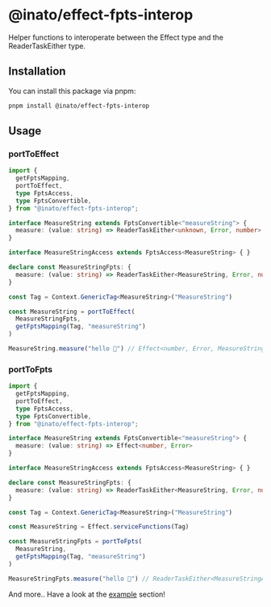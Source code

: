 # @inato/effect-fpts-interop

Helper functions to interoperate between the Effect type and the ReaderTaskEither type.

## Installation

You can install this package via pnpm:

```bash
pnpm install @inato/effect-fpts-interop
```

## Usage

### portToEffect
```ts
import {
  getFptsMapping,
  portToEffect,
  type FptsAccess,
  type FptsConvertible,
} from "@inato/effect-fpts-interop";

interface MeasureString extends FptsConvertible<"measureString"> {
  measure: (value: string) => ReaderTaskEither<unknown, Error, number>
}

interface MeasureStringAccess extends FptsAccess<MeasureString> { }

declare const MeasureStringFpts: {
  measure: (value: string) => ReaderTaskEither<MeasureString, Error, number>
}

const Tag = Context.GenericTag<MeasureString>("MeasureString")

const MeasureString = portToEffect(
  MeasureStringFpts, 
  getFptsMapping(Tag, "measureString")
)

MeasureString.measure("hello 👋") // Effect<number, Error, MeasureString>
```

### portToFpts
```ts
import {
  getFptsMapping,
  portToEffect,
  type FptsAccess,
  type FptsConvertible,
} from "@inato/effect-fpts-interop";

interface MeasureString extends FptsConvertible<"measureString"> {
  measure: (value: string) => Effect<number, Error>
}

interface MeasureStringAccess extends FptsAccess<MeasureString> { }

declare const MeasureStringFpts: {
  measure: (value: string) => ReaderTaskEither<MeasureString, Error, number>
}

const Tag = Context.GenericTag<MeasureString>("MeasureString")

const MeasureString = Effect.serviceFunctions(Tag)

const MeasureStringFpts = portToFpts(
  MeasureString, 
  getFptsMapping(Tag, "measureString")
)

MeasureStringFpts.measure("hello 👋") // ReaderTaskEither<MeasureStringAccess, Error, number>
```

And more.. Have a look at the [example](/example/program.ts) section!